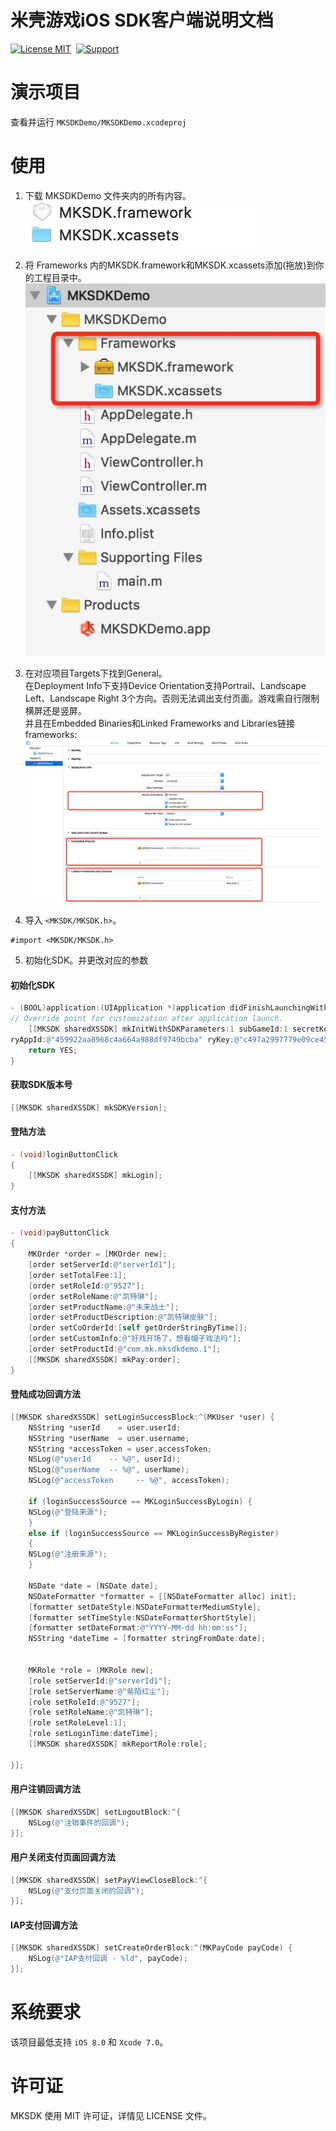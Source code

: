 # 米壳游戏iOS SDK客户端说明文档
[![License MIT](https://img.shields.io/badge/license-MIT-green.svg?style=flat)](https://raw.githubusercontent.com/mikegame/iOS-SDKDemo/master/LICENSE)&nbsp;
[![Support](https://img.shields.io/badge/support-iOS%208%2B%20-blue.svg?style=flat)](https://www.apple.com/nl/ios/)&nbsp;


演示项目
==============
查看并运行 `MKSDKDemo/MKSDKDemo.xcodeproj`


使用
==============


1. 下载 MKSDKDemo 文件夹内的所有内容。<br/>
<img src="https://github.com/mikegame/iOS-SDKDemo/blob/master/Snapshots/FrameworkPath.png"><br/>
2. 将 Frameworks 内的MKSDK.framework和MKSDK.xcassets添加(拖放)到你的工程目录中。
<img src="https://github.com/mikegame/iOS-SDKDemo/blob/master/Snapshots/Framework.png"><br/>
3. 在对应项目Targets下找到General。<br/>
   在Deployment Info下支持Device Orientation支持Portrail、Landscape Left、Landscape Right 3个方向。否则无法调出支付页面。游戏需自行限制横屏还是竖屏。<br/>
   并且在Embedded Binaries和Linked Frameworks and Libraries链接 frameworks:
<img src="https://github.com/mikegame/iOS-SDKDemo/blob/master/Snapshots/FrameworkLink.png"><br/>

5. 导入 `<MKSDK/MKSDK.h>`。
```
#import <MKSDK/MKSDK.h>
```
5. 初始化SDK。并更改对应的参数

#### 初始化SDK

```objective-c
- (BOOL)application:(UIApplication *)application didFinishLaunchingWithOptions:(NSDictionary *)launchOptions {
// Override point for customization after application launch.
    [[MKSDK sharedXSSDK] mkInitWithSDKParameters:1 subGameId:1 secretKey:@"4f76c696869efaa7f84afe5a2d0de332"
ryAppId:@"459922aa8968c4a664a988df9749bcba" ryKey:@"c497a2997779e09ce454701e01b81a15" ryChannelID:@"unknown"];
    return YES;
}
```

#### 获取SDK版本号

```objective-c
[[MKSDK sharedXSSDK] mkSDKVersion];
```

#### 登陆方法

```objective-c
- (void)loginButtonClick
{
    [[MKSDK sharedXSSDK] mkLogin];
}
```

#### 支付方法

```objective-c
- (void)payButtonClick
{
    MKOrder *order = [MKOrder new];
    [order setServerId:@"serverId1"];
    [order setTotalFee:1];
    [order setRoleId:@"9527"];
    [order setRoleName:@"凯特琳"];
    [order setProductName:@"未来战士"];
    [order setProductDescription:@"凯特琳皮肤"];
    [order setCoOrderId:[self getOrderStringByTime]];
    [order setCustomInfo:@"好戏开场了，想看帽子戏法吗"];
    [order setProductId:@"com.mk.mksdkdemo.1"];
    [[MKSDK sharedXSSDK] mkPay:order];
}
```

#### 登陆成功回调方法

```objective-c
[[MKSDK sharedXSSDK] setLoginSuccessBlock:^(MKUser *user) {
    NSString *userId    = user.userId;
    NSString *userName  = user.username;
    NSString *accessToken = user.accessToken;
    NSLog(@"userId    -- %@", userId);
    NSLog(@"userName  -- %@", userName);
    NSLog(@"accessToken     -- %@", accessToken);

    if (loginSuccessSource == MKLoginSuccessByLogin) {
    NSLog(@"登陆来源");
    }
    else if (loginSuccessSource == MKLoginSuccessByRegister)
    {
    NSLog(@"注册来源");
    }

    NSDate *date = [NSDate date];
    NSDateFormatter *formatter = [[NSDateFormatter alloc] init];
    [formatter setDateStyle:NSDateFormatterMediumStyle];
    [formatter setTimeStyle:NSDateFormatterShortStyle];
    [formatter setDateFormat:@"YYYY-MM-dd hh:mm:ss"];
    NSString *dateTime = [formatter stringFromDate:date];


    MKRole *role = [MKRole new];
    [role setServerId:@"serverId1"];
    [role setServerName:@"紫陌红尘"];
    [role setRoleId:@"9527"];
    [role setRoleName:@"凯特琳"];
    [role setRoleLevel:1];
    [role setLoginTime:dateTime];
    [[MKSDK sharedXSSDK] mkReportRole:role];
    
}];
```


#### 用户注销回调方法

```objective-c
[[MKSDK sharedXSSDK] setLogoutBlock:^{
    NSLog(@"注销事件的回调");
}];
```


#### 用户关闭支付页面回调方法
```objective-c
[[MKSDK sharedXSSDK] setPayViewCloseBlock:^{
    NSLog(@"支付页面关闭的回调");
}];
```

#### IAP支付回调方法
```objective-c
[[MKSDK sharedXSSDK] setCreateOrderBlock:^(MKPayCode payCode) {
    NSLog(@"IAP支付回调 - %ld", payCode);
}];
```




系统要求
==============
该项目最低支持 `iOS 8.0` 和 `Xcode 7.0`。



许可证
==============
MKSDK 使用 MIT 许可证，详情见 LICENSE 文件。
